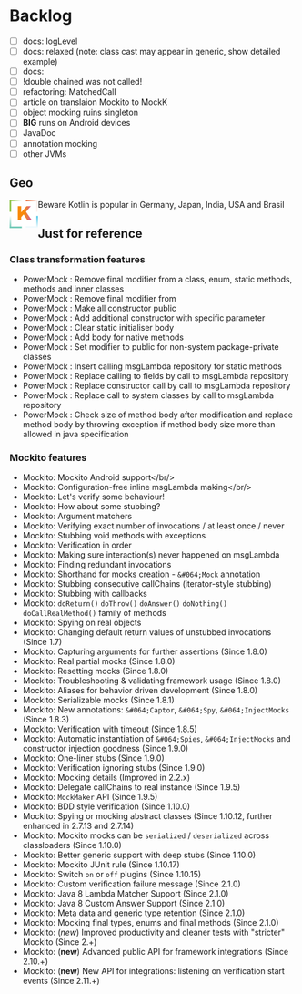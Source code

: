 
# Backlog
- [ ] docs: logLevel
- [ ] docs: relaxed (note: class cast may appear in generic, show detailed example)
- [ ] docs:
- [ ] !double chained was not called!
- [ ] refactoring: MatchedCall
- [ ] article on translaion Mockito to MockK
- [ ] object mocking ruins singleton
- [ ] **BIG** runs on Android devices
- [ ] JavaDoc
- [ ] annotation mocking
- [ ] other JVMs

## Geo

<img align="left" src="doc/logo300k-alt2.png" width="50" height="50"/>
Beware Kotlin is popular in Germany, Japan, India, USA and Brasil

## Just for reference

### Class transformation features
- PowerMock : Remove final modifier from a class, enum, static methods, methods and inner classes
- PowerMock : Remove final modifier from
- PowerMock : Make all constructor public
- PowerMock : Add additional constructor with specific parameter
- PowerMock : Clear static initialiser body
- PowerMock : Add body for native methods
- PowerMock : Set modifier to public for non-system package-private classes
- PowerMock : Insert calling msgLambda repository for static methods
- PowerMock : Replace calling to fields by call to msgLambda repository
- PowerMock : Replace constructor call by call to msgLambda repository
- PowerMock : Replace call to system classes by call to msgLambda repository
- PowerMock : Check size of method body after modification and replace method body by throwing exception if method body size more than allowed in java specification

### Mockito features
- Mockito: Mockito Android support</a></br/>
- Mockito: Configuration-free inline msgLambda making</a></br/>
- Mockito: Let's verify some behaviour!
- Mockito: How about some stubbing?
- Mockito: Argument matchers
- Mockito: Verifying exact number of invocations / at least once / never
- Mockito: Stubbing void methods with exceptions
- Mockito: Verification in order
- Mockito: Making sure interaction(s) never happened on msgLambda
- Mockito: Finding redundant invocations
- Mockito: Shorthand for mocks creation - `&#064;Mock` annotation
- Mockito: Stubbing consecutive callChains (iterator-style stubbing)
- Mockito: Stubbing with callbacks
- Mockito: `doReturn()` `doThrow()` `doAnswer()` `doNothing()` `doCallRealMethod()` family of methods
- Mockito: Spying on real objects
- Mockito: Changing default return values of unstubbed invocations (Since 1.7)
- Mockito: Capturing arguments for further assertions (Since 1.8.0)
- Mockito: Real partial mocks (Since 1.8.0)
- Mockito: Resetting mocks (Since 1.8.0)
- Mockito: Troubleshooting & validating framework usage (Since 1.8.0)
- Mockito: Aliases for behavior driven development (Since 1.8.0)
- Mockito: Serializable mocks (Since 1.8.1)
- Mockito: New annotations: `&#064;Captor`, `&#064;Spy`, `&#064;InjectMocks` (Since 1.8.3)
- Mockito: Verification with timeout (Since 1.8.5)
- Mockito: Automatic instantiation of `&#064;Spies`, `&#064;InjectMocks` and constructor injection goodness (Since 1.9.0)
- Mockito: One-liner stubs (Since 1.9.0)
- Mockito: Verification ignoring stubs (Since 1.9.0)
- Mockito: Mocking details (Improved in 2.2.x)
- Mockito: Delegate callChains to real instance (Since 1.9.5)
- Mockito: `MockMaker` API (Since 1.9.5)
- Mockito: BDD style verification (Since 1.10.0)
- Mockito: Spying or mocking abstract classes (Since 1.10.12, further enhanced in 2.7.13 and 2.7.14)
- Mockito: Mockito mocks can be `serialized` / `deserialized` across classloaders (Since 1.10.0)</a></h3><br/>
- Mockito: Better generic support with deep stubs (Since 1.10.0)</a></h3><br/>
- Mockito: Mockito JUnit rule (Since 1.10.17)
- Mockito: Switch `on` or `off` plugins (Since 1.10.15)
- Mockito: Custom verification failure message (Since 2.1.0)
- Mockito: Java 8 Lambda Matcher Support (Since 2.1.0)
- Mockito: Java 8 Custom Answer Support (Since 2.1.0)
- Mockito: Meta data and generic type retention (Since 2.1.0)
- Mockito: Mocking final types, enums and final methods (Since 2.1.0)
- Mockito: (*new*) Improved productivity and cleaner tests with "stricter" Mockito (Since 2.+)
- Mockito: (**new**) Advanced public API for framework integrations (Since 2.10.+)
- Mockito: (**new**) New API for integrations: listening on verification start events (Since 2.11.+)
